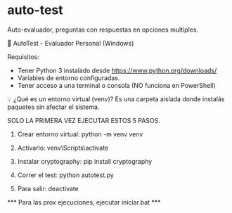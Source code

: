 # auto-test
Auto-evaluador, preguntas con respuestas en opciones multiples.

🧠 AutoTest - Evaluador Personal (Windows)

Requisitos:
- Tener Python 3 instalado desde https://www.python.org/downloads/
- Variables de entorno configuradas.
- Tener acceso a una terminal o consola (NO funciona en PowerShell)



💡 ¿Qué es un entorno virtual (venv)?
Es una carpeta aislada donde instalás paquetes sin afectar el sistema.


SOLO LA PRIMERA VEZ EJECUTAR ESTOS 5 PASOS.
1. Crear entorno virtual:
   python -m venv venv

2. Activarlo:
   venv\Scripts\activate

3. Instalar cryptography:
   pip install cryptography

4. Correr el test:
   python autotest.py

5. Para salir:
   deactivate


*** Para las prox ejecuciones, ejecutar iniciar.bat ***
